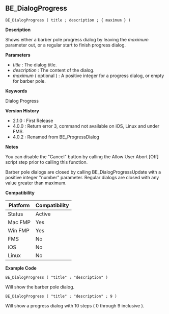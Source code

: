 ## BE_DialogProgress

    BE_DialogProgress ( title ; description ; { maximum } )

**Description**  

Shows either a barber pole progress dialog by leaving the *maximum* parameter out, or a regular start to finish progress dialog.

**Parameters**

* *title* : The dialog title.
* *description* : The content of the dialog.
* *maximum* ( optional ) : A positive integer for a progress dialog, or empty for barber pole.

**Keywords**  

Dialog Progress

**Version History**

* 2.1.0 : First Release
* 4.0.0 : Return error 3, command not available on iOS, Linux and under FMS.
* 4.0.2 : Renamed from BE_ProgressDialog

**Notes**

You can disable the "Cancel" button by calling the Allow User Abort [Off] script step prior to calling this function.

Barber pole dialogs are closed by calling BE_DialogProgressUpdate with a positive integer "number" parameter. Regular dialogs are closed with any value greater than maximum.

**Compatibility** 

| Platform | Compatibility |
|-----------|-----------|
| Status | Active |  
| Mac FMP | Yes  |  
| Win FMP | Yes  |  
| FMS | No  |  
| iOS | No  |  
| Linux | No  |  

**Example Code**

	BE_DialogProgress ( "title" ; "description" )
	
Will show the barber pole dialog.

	BE_DialogProgress ( "title" ; "description" ; 9 ) 

Will show a progress dialog with 10 steps ( 0 through 9 inclusive ).